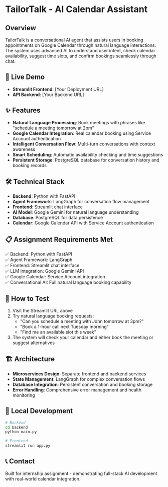 # TailorTalk - AI Calendar Assistant

## Overview
TailorTalk is a conversational AI agent that assists users in booking appointments on Google Calendar through natural language interactions. The system uses advanced AI to understand user intent, check calendar availability, suggest time slots, and confirm bookings seamlessly through chat.

## 🚀 Live Demo
- **Streamlit Frontend**: [Your Deployment URL]
- **API Backend**: [Your Backend URL]

## ✨ Features
- **Natural Language Processing**: Book meetings with phrases like "schedule a meeting tomorrow at 2pm"
- **Google Calendar Integration**: Real calendar booking using Service Account authentication
- **Intelligent Conversation Flow**: Multi-turn conversations with context awareness
- **Smart Scheduling**: Automatic availability checking and time suggestions
- **Persistent Storage**: PostgreSQL database for conversation history and booking records

## 🛠️ Technical Stack
- **Backend**: Python with FastAPI
- **Agent Framework**: LangGraph for conversation flow management
- **Frontend**: Streamlit chat interface
- **AI Model**: Google Gemini for natural language understanding
- **Database**: PostgreSQL for data persistence
- **Calendar**: Google Calendar API with Service Account authentication

## 📋 Assignment Requirements Met
✅ Backend: Python with FastAPI  
✅ Agent Framework: LangGraph  
✅ Frontend: Streamlit chat interface  
✅ LLM Integration: Google Gemini API  
✅ Google Calendar: Service Account integration  
✅ Conversational AI: Full natural language booking capability  

## 🎯 How to Test
1. Visit the Streamlit URL above
2. Try natural language booking requests:
   - "Can you schedule a meeting with John tomorrow at 3pm?"
   - "Book a 1-hour call next Tuesday morning"
   - "Find me an available slot this week"
3. The system will check your calendar and either book the meeting or suggest alternatives

## 🏗️ Architecture
- **Microservices Design**: Separate frontend and backend services
- **State Management**: LangGraph for complex conversation flows
- **Database Integration**: Persistent conversation and booking storage
- **Error Handling**: Comprehensive error management and health monitoring

## 🔧 Local Development
```bash
# Backend
cd backend
python main.py

# Frontend  
streamlit run app.py
```

## 📞 Contact
Built for internship assignment - demonstrating full-stack AI development with real-world calendar integration.